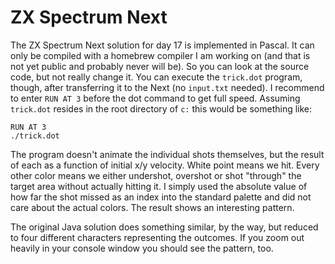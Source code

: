 # ZX Spectrum Next

The ZX Spectrum Next solution for day 17 is implemented in Pascal. It can only
be compiled with a homebrew compiler I am working on (and that is not yet public
and probably never will be). So you can look at the source code, but not really
change it. You can execute the `trick.dot` program, though, after transferring
it to the Next (no `input.txt` needed). I recommend to enter `RUN AT 3` before
the dot command to get full speed. Assuming `trick.dot` resides in the root
directory of `c:` this would be something like:

```
RUN AT 3
./trick.dot
```

The program doesn't animate the individual shots themselves, but the result of
each as a function of initial x/y velocity. White point means we hit. Every
other color means we either undershot, overshot or shot "through" the target
area without actually hitting it. I simply used the absolute value of how far
the shot missed as an index into the standard palette and did not care about the
actual colors. The result shows an interesting pattern.

The original Java solution does something similar, by the way, but reduced to
four different characters representing the outcomes. If you zoom out heavily in
your console window you should see the pattern, too.